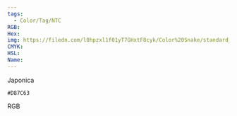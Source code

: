 ```yaml
---
tags:
  - Color/Tag/NTC
RGB:
Hex:
img: https://filedn.com/l0hpzxl1f01yT7GHxtF8cyk/Color%20Snake/standard_csv_to_svg//D87C63.svg
CMYK:
HSL:
Name:
---
```

Japonica
```palette
#D87C63
```
RGB
